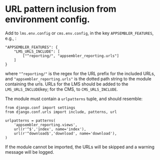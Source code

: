 # URL pattern inclusion from environment config.

Add to `lms.env.config` or `cms.env.config`, in the key 
`APPSEMBLER_FEATURES`, e.g., :

```
"APPSEMBLER_FEATURES": {
    "LMS_URLS_INCLUDE": [
        ["^reporting/", "appsembler_reporting.urls"]
    ] 
}
```

where `"^reporting/"` is the regex for the URL prefix for the included URLs, 
and `"appsembler_reporting.urls"` is the dotted path string to the module containing the urls.  URLs for the LMS should be added to the `LMS_URLS_INCLUDE`key; for the CMS, to `CMS_URLS_INCLUDE`.

The module must contain a `urlpatterns` tuple, and should resemble:

```
from django.conf import settings
from django.conf.urls import include, patterns, url

urlpatterns = patterns(
    'appsembler_reporting.views',
    url(r'^$','index', name='index'),
    url(r'^download$','download', name='download'),
)
```

If the module cannot be imported, the URLs will be skipped and a warning message will be logged.  
